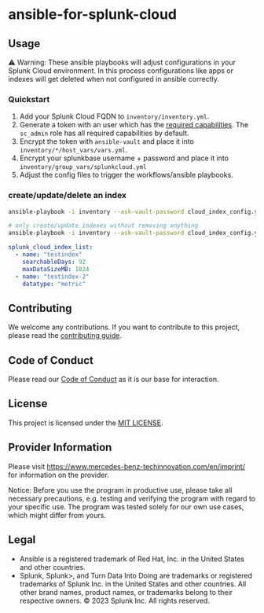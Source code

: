 # ansible-for-splunk-cloud

## Usage

:warning: Warning: These ansible playbooks will adjust configurations in your Splunk Cloud environment. In this process configurations like apps or indexes will get deleted when not configured in ansible correctly.

### Quickstart

1. Add your Splunk Cloud FQDN to `inventory/inventory.yml`.
2. Generate a token with an user which has the [required capabilities](https://docs.splunk.com/Documentation/SplunkCloud/latest/Config/ACSreqs). The `sc_admin` role has all required capabilities by default.
3. Encrypt the token with `ansible-vault` and place it into `inventory/*/host_vars/vars.yml`.
4. Encrypt your splunkbase username + password and place it into `inventory/group_vars/splunkcloud.yml`
5. Adjust the config files to trigger the workflows/ansible playbooks.

### create/update/delete an index

```bash
ansible-playbook -i inventory --ask-vault-password cloud_index_config.yml

# only create/update indexes without removing anything
ansible-playbook -i inventory --ask-vault-password cloud_index_config.yml --skip-tags splunk_cloud_remove_index
```

```yaml
splunk_cloud_index_list:
  - name: "testindex"
    searchableDays: 92
    maxDataSizeMB: 1024
  - name: "testindex-2"
    datatype: "metric"
```

## Contributing

We welcome any contributions.
If you want to contribute to this project, please read the [contributing guide](CONTRIBUTING.md).

## Code of Conduct

Please read our [Code of Conduct](CODE_OF_CONDUCT.md) as it is our base for interaction.

## License

This project is licensed under the [MIT LICENSE](LICENSE).

## Provider Information

Please visit <https://www.mercedes-benz-techinnovation.com/en/imprint/> for information on the provider.

Notice: Before you use the program in productive use, please take all necessary precautions,
e.g. testing and verifying the program with regard to your specific use.
The program was tested solely for our own use cases, which might differ from yours.

## Legal

* Ansible is a registered trademark of Red Hat, Inc. in the United States and other countries.
* Splunk, Splunk>, and Turn Data Into Doing are trademarks or registered trademarks of Splunk Inc. in the United States and other countries. All other brand names, product names, or trademarks belong to their respective owners. © 2023 Splunk Inc. All rights reserved.
